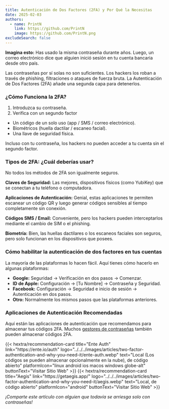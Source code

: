 ```yaml
---
title: Autenticación de Dos Factores (2FA) y Por Qué la Necesitas
date: 2025-02-03
authors:
  - name: PrintN
    link: https://github.com/PrintN
    image: https://github.com/PrintN.png
excludeSearch: false
---
```


**Imagina esto:** Has usado la misma contraseña durante años. Luego, un correo electrónico dice que alguien inició sesión en tu cuenta bancaria desde otro país.

Las contraseñas por sí solas no son suficientes. Los hackers los roban a través de phishing, filtraciones o ataques de fuerza bruta. La Autenticación de Dos Factores (2FA) añade una segunda capa para detenerlos.

### ¿Cómo Funciona la 2FA?

1. Introduzca su contraseña.
2. Verifica con un segundo factor
  - Un código de un solo uso (app / SMS / correo electrónico).
  - Biométricos (huella dactilar / escaneo facial).
  - Una llave de seguridad física.

Incluso con tu contraseña, los hackers no pueden acceder a tu cuenta sin el segundo factor.

### Tipos de 2FA: ¿Cuál deberías usar?

No todos los métodos de 2FA son igualmente seguros.

**Claves de Seguridad:** Las mejores, dispositivos físicos (como YubiKey) que se conectan a tu teléfono o computadora.

**Aplicaciones de Autenticación:** Genial, estas aplicaciones te permiten escanear un código QR y luego generar códigos sensibles al tiempo completamente sin conexión.

**Códigos SMS / Email:** Conveniente, pero los hackers pueden interceptarlos mediante el cambio de SIM o el phishing.

**Biometría:** Bien, las huellas dactilares o los escaneos faciales son seguros, pero solo funcionan en los dispositivos que posees.

### Cómo habilitar la autenticación de dos factores en tus cuentas

La mayoría de las plataformas lo hacen fácil. Aquí tienes cómo hacerlo en algunas plataformas:

- **Google:** Seguridad → Verificación en dos pasos → Comenzar.
- **ID de Apple:** Configuración → [Tu Nombre] → Contraseña y Seguridad.
- **Facebook:** Configuración → Seguridad e inicio de sesión → Autenticación en dos pasos.
- **Otro:** Normalmente los mismos pasos que las plataformas anteriores.

### Aplicaciones de Autenticación Recomendadas

Aquí están las aplicaciones de autenticación que recomendamos para almacenar tus códigos 2FA. Muchos [gestores de contraseñas](https://beginnerprivacy.com/articles/how-to-create-strong-passwords-and-store-them-securely/#storing-passwords-securely) también pueden almacenar códigos 2FA.

<div class="recommendations">
  <div class="grid">
    {{< hextra/recommendation-card title="Ente Auth" link="https://ente.io/auth" logo="../../../images/articles/two-factor-authentication-and-why-you-need-it/ente-auth.webp" text="Local (Los códigos se pueden almacenar opcionalmente en la nube), de código abierto" platformIcon="linux android ios macos windows globe-alt" buttonText="Visitar Sitio Web" >}}
    {{< hextra/recommendation-card title="Aegis" link="https://getaegis.app/" logo="../../../images/articles/two-factor-authentication-and-why-you-need-it/aegis.webp" text="Local, de código abierto" platformIcon="android" buttonText="Visitar Sitio Web" >}}
  </div>
</div>

_¡Comparte este artículo con alguien que todavía se arriesga solo con contraseñas!_